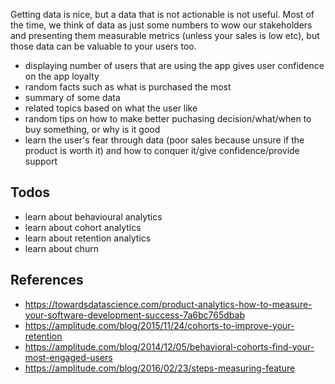 Getting data is nice, but a data that is not actionable is not useful. Most of the time, we think of data as just some numbers to wow our stakeholders and presenting them measurable metrics (unless your sales is low etc), but those data can be valuable to your users too. 

- displaying number of users that are using the app gives user confidence on the app loyalty
- random facts such as what is purchased the most
- summary of some data
- related topics based on what the user like
- random tips on how to make better puchasing decision/what/when to buy something, or why is it good
- learn the user's fear through data (poor sales because unsure if the product is worth it) and how to conquer it/give confidence/provide support


## Todos

- learn about behavioural analytics
- learn about cohort analytics
- learn about retention analytics
- learn about churn


## References

- https://towardsdatascience.com/product-analytics-how-to-measure-your-software-development-success-7a6bc765dbab
- https://amplitude.com/blog/2015/11/24/cohorts-to-improve-your-retention
- https://amplitude.com/blog/2014/12/05/behavioral-cohorts-find-your-most-engaged-users
- https://amplitude.com/blog/2016/02/23/steps-measuring-feature

